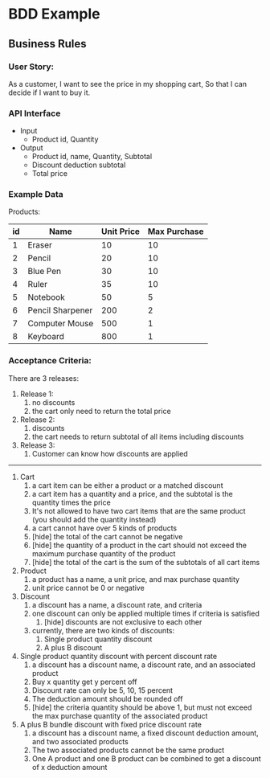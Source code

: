 # BDD Example

## Business Rules

### User Story:

As a customer,
I want to see the price in my shopping cart,
So that I can decide if I want to buy it.

### API Interface

- Input
    - Product id, Quantity
- Output
    - Product id, name, Quantity, Subtotal
    - Discount deduction subtotal
    - Total price

### Example Data

Products:

| id  | Name             | Unit Price | Max Purchase |
|-----|------------------|------------|--------------|
| 1   | Eraser           | 10         | 10           |
| 2   | Pencil           | 20         | 10           |
| 3   | Blue Pen         | 30         | 10           |
| 4   | Ruler            | 35         | 10           |
| 5   | Notebook         | 50         | 5            |
| 6   | Pencil Sharpener | 200        | 2            |
| 7   | Computer Mouse   | 500        | 1            |
| 8   | Keyboard         | 800        | 1            |

### Acceptance Criteria:

There are 3 releases:

1. Release 1:
    1. no discounts
    2. the cart only need to return the total price
2. Release 2:
    1. discounts
    2. the cart needs to return subtotal of all items including discounts
3. Release 3:
    1. Customer can know how discounts are applied

---

1. Cart
    1. a cart item can be either a product or a matched discount
    2. a cart item has a quantity and a price, and the subtotal is the quantity times the price
    3. It's not allowed to have two cart items that are the same product (you should add the quantity instead)
    4. a cart cannot have over 5 kinds of products
    5. [hide] the total of the cart cannot be negative
    6. [hide] the quantity of a product in the cart should not exceed the maximum purchase quantity of the product
    7. [hide] the total of the cart is the sum of the subtotals of all cart items
2. Product
    1. a product has a name, a unit price, and max purchase quantity
    2. unit price cannot be 0 or negative
3. Discount
    1. a discount has a name, a discount rate, and criteria
    2. one discount can only be applied multiple times if criteria is satisfied
        1. [hide] discounts are not exclusive to each other
    3. currently, there are two kinds of discounts:
        1. Single product quantity discount
        2. A plus B discount
4. Single product quantity discount with percent discount rate
    1. a discount has a discount name, a discount rate, and an associated product
    2. Buy x quantity get y percent off
    3. Discount rate can only be 5, 10, 15 percent
    4. The deduction amount should be rounded off
    5. [hide] the criteria quantity should be above 1, but must not exceed the max purchase quantity of the
       associated product
5. A plus B bundle discount with fixed price discount rate
    1. a discount has a discount name, a fixed discount deduction amount, and two associated products
    2. The two associated products cannot be the same product
    3. One A product and one B product can be combined to get a discount of x deduction amount
